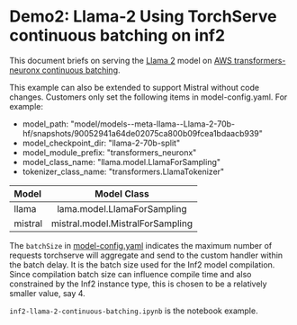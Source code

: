# Demo2: Llama-2 Using TorchServe continuous batching on inf2

This document briefs on serving the [Llama 2](https://huggingface.co/meta-llama) model on [AWS transformers-neuronx continuous batching](https://aws.amazon.com/ec2/instance-types/inf2/).

This example can also be extended to support Mistral without code changes. Customers only set the following items in model-config.yaml. For example:
* model_path: "model/models--meta-llama--Llama-2-70b-hf/snapshots/90052941a64de02075ca800b09fcea1bdaacb939"
* model_checkpoint_dir: "llama-2-70b-split"
* model_module_prefix: "transformers_neuronx"
* model_class_name: "llama.model.LlamaForSampling"
* tokenizer_class_name: "transformers.LlamaTokenizer"

| Model       | Model Class                        |
| :---        | :----:                             |
| llama       | lama.model.LlamaForSampling        |
| mistral     | mistral.model.MistralForSampling   |


The `batchSize` in [model-config.yaml](model-config.yaml) indicates the maximum number of requests torchserve will aggregate and send to the custom handler within the batch delay. It is the batch size used for the Inf2 model compilation.
Since compilation batch size can influence compile time and also constrained by the Inf2 instance type, this is chosen to be a relatively smaller value, say 4.

`inf2-llama-2-continuous-batching.ipynb` is the notebook example.
